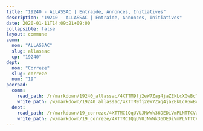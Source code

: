 ```yaml
---
title: "19240 - ALLASSAC | Entraide, Annonces, Initiatives"
description: "19240 - ALLASSAC | Entraide, Annonces, Initiatives"
date: 2020-01-11T14:09:21+09:00
collapsible: false
layout: commune
comm:
  nom: "ALLASSAC"
  slug: allassac
  cp: "19240"
dept:
  nom: "Corrèze"
  slug: correze
  num: "19"
peerpad:
  comm:
    read_path: /r/markdown/19240_allassac/4XTTM9fj2eW7Zag4jaZEkLcXGwBcTVkTJAw56E7rnyB1kbqjg
    write_path: /w/markdown/19240_allassac/4XTTM9fj2eW7Zag4jaZEkLcXGwBcTVkTJAw56E7rnyB1kbqjg-K3TgV7XxnC99KGFoW7354Sktq1sZiKxvHDMpPdiJQwQ7yEAVhKrtiAPqKppTHS5M9SRqWygQEXbFgYzP1nFanpG11jjPxkM7Qfq76pGGUcEgXtqCNiv5BvJFJeUhBGB66DvJESHG
  dept:
    read_path: /r/markdown/19_correze/4XTTMC1QqUVUJNWWk36DEDiVmPLNTTCVay5E5gwEvpSf36VsS
    write_path: /w/markdown/19_correze/4XTTMC1QqUVUJNWWk36DEDiVmPLNTTCVay5E5gwEvpSf36VsS-K3TgUzu4fqyixiBZaA5Ejd2iCC9xJnV2MqYc8L2r22c4qVWWx9VnJmMAAFTQjLmwLDBGZ9pgHdAtPGZHV6pZb6y2bhgaqXFUJ1Fp1QgihzJpszTr9ow8JcXoeYzTUZfY7Rzzn9sS
---
```


